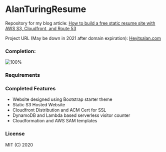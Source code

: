 # AlanTuringResume

Repository for my blog article: [How to build a free static resume site with AWS S3, Cloudfront, and Route 53](https://seanjziegler.com/how-to-build-a-free-static-resume-site-with-aws-s3-cloudfront-and-route-53/)

Project URL (May be down in 2021 after domain expiration): [Heyitsalan.com](heyitsalan.com)

### Completion:

![100%](https://progress-bar.dev/100)

### Requirements

### Completed Features

* Website designed using Bootstrap starter theme
* Static S3 Hosted Website
* Cloudfront Distribution and ACM Cert for SSL
* DynamoDB and Lambda based serverless visitor counter
* Cloudformation and AWS SAM templates

### License

MIT (C) 2020


